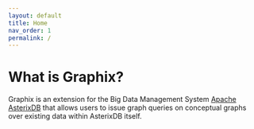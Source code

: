 ```yaml
---
layout: default
title: Home
nav_order: 1
permalink: /
---
```


# What is Graphix?
Graphix is an extension for the Big Data Management System [Apache AsterixDB](https://asterixdb.apache.org) that allows users to issue graph queries on conceptual graphs over existing data within AsterixDB itself.

